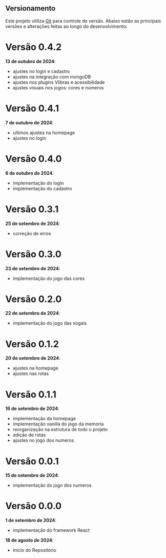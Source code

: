 ## Versionamento
Este projeto utiliza [Git](https://git-scm.com/) para controle de versão. Abaixo estão as principais versões e alterações feitas ao longo do desenvolvimento:

# Versão 0.4.2
**13 de outubro de 2024**: 
- ajustes no login e cadastro
- ajustes na integração com mongoDB
- ajustes nos plugins Vlibras e acessibilidade
- ajustes visuais nos jogos: cores e numeros

# Versão 0.4.1
**7 de outubro de 2024**: 
- ultimos ajustes na homepage
- ajustes no login

# Versão 0.4.0
**6 de outubro de 2024**: 
- implementação do login
- implementação do cadastro

# Versão 0.3.1
**25 de setembro de 2024**: 
- correção de erros

# Versão 0.3.0
**23 de setembro de 2024**: 
- implementação do jogo das cores

# Versão 0.2.0
**22 de setembro de 2024**: 
- implementação do jogo das vogais

# Versão 0.1.2
**20 de setembro de 2024**: 
- ajustes na homepage
- ajustes nas rotas

# Versão 0.1.1
**16 de setembro de 2024**: 
- implementação da homepage
- implementação vanilla do jogo da memoria
- reorganização na estrutura de todo o projeto
- adição de rotas
- ajustes no jogo dos numeros

# Versão 0.0.1
**15 de setembro de 2024**: 
- implementação do jogo dos numeros

# Versão 0.0.0
**1 de setembro de 2024**: 
- implementação do framework React

**18 de agosto de 2024**: 
- Inicio do Repositório
